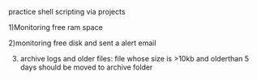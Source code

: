 practice shell scripting  via projects

1)Monitoring free ram space 

2)monitoring free disk and sent a alert  email


3) archive logs and older files: file whose size is >10kb and olderthan 5 days should be moved to archive folder 

